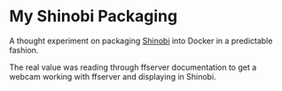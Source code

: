 # My Shinobi Packaging

A thought experiment on packaging [Shinobi](http://shinobi.video) into Docker in a predictable fashion.

The real value was reading through ffserver documentation to get a webcam working with ffserver and displaying in Shinobi.
